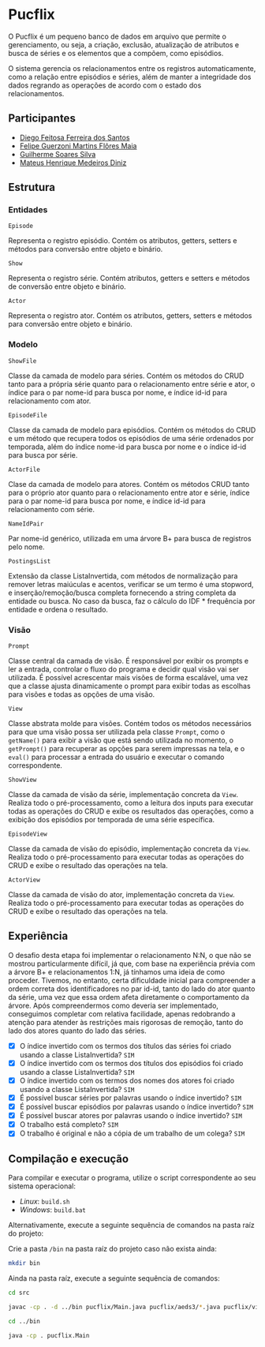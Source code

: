 # Pucflix

O Pucflix é um pequeno banco de dados em arquivo que permite o gerenciamento, ou seja, a criação, exclusão, atualização de atributos e busca de séries e os elementos que a compõem, como episódios.

O sistema gerencia os relacionamentos entre os registros automaticamente, como a relação entre episódios e séries, além de manter a integridade dos dados regrando as operações de acordo com o estado dos relacionamentos.

## Participantes

- [Diego Feitosa Ferreira dos Santos](https://github.com/Sil3ncy)
- [Felipe Guerzoni Martins Flôres Maia](https://github.com/flp2113)
- [Guilherme Soares Silva](https://github.com/guisilvas)
- [Mateus Henrique Medeiros Diniz](https://github.com/mateushmd)

## Estrutura 

### Entidades

`Episode`

Representa o registro episódio. Contém os atributos, getters, setters e métodos para conversão entre objeto e binário.

`Show`

Representa o registro série. Contém atributos, getters e setters e métodos de conversão entre objeto e binário.

`Actor`

Representa o registro ator. Contém os atributos, getters, setters e métodos para conversão entre objeto e binário.

### Modelo

`ShowFile`

Classe da camada de modelo para séries. Contém os métodos do CRUD tanto para a própria série quanto para o relacionamento entre série e ator, o índice para o par nome-id para busca por nome, e índice id-id para relacionamento com ator.

`EpisodeFile`

Classe da camada de modelo para episódios. Contém os métodos do CRUD e um método que recupera todos os episódios de uma série ordenados por temporada, além do índice nome-id para busca por nome e o índice id-id para busca por série.

`ActorFile`

Clase da camada de modelo para atores. Contém os métodos CRUD tanto para o próprio ator quanto para o relacionamento entre ator e série, índice para o par nome-id para busca por nome, e índice id-id para relacionamento com série.

`NameIdPair`

Par nome-id genérico, utilizada em uma árvore B+ para busca de registros pelo nome.

`PostingsList`

Extensão da classe ListaInvertida, com métodos de normalização para remover letras maiúculas e acentos, verificar se um termo é uma stopword, e inserção/remoção/busca completa fornecendo a string completa da entidade ou busca. No caso da busca, faz o cálculo do IDF * frequência por entidade e ordena o resultado.

### Visão

`Prompt`

Classe central da camada de visão. É responsável por exibir os prompts e ler a entrada, controlar o fluxo do programa e decidir qual visão vai ser utilizada. É possível acrescentar mais visões de forma escalável, uma vez que a classe ajusta dinamicamente o prompt para exibir todas as escolhas para visões e todas as opções de uma visão.

`View`

Classe abstrata molde para visões. Contém todos os métodos necessários para que uma visão possa ser utilizada pela classe `Prompt`, como o `getName()` para exibir a visão que está sendo utilizada no momento, o `getPrompt()` para recuperar as opções para serem impressas na tela, e o `eval()` para processar a entrada do usuário e executar o comando correspondente.

`ShowView`

Classe da camada de visão da série, implementação concreta da `View`. Realiza todo o pré-processamento, como a leitura dos inputs para executar todas as operações do CRUD e exibe os resultados das operações, como a exibição dos episódios por temporada de uma série específica.

`EpisodeView`

Classe da camada de visão do episódio, implementação concreta da `View`. Realiza todo o pré-processamento para executar todas as operações do CRUD e exibe o resultado das operações na tela.

`ActorView`

Classe da camada de visão do ator, implementação concreta da `View`. Realiza todo o pré-processamento para executar todas as operações do CRUD e exibe o resultado das operações na tela.

## Experiência

O desafio desta etapa foi implementar o relacionamento N:N, o que não se mostrou particularmente difícil, já que, com base na experiência prévia com a árvore B+ e relacionamentos 1:N, já tínhamos uma ideia de como proceder. Tivemos, no entanto, certa dificuldade inicial para compreender a ordem correta dos identificadores no par id-id, tanto do lado do ator quanto da série, uma vez que essa ordem afeta diretamente o comportamento da árvore. Após compreendermos como deveria ser implementado, conseguimos completar com relativa facilidade, apenas redobrando a atenção para atender às restrições mais rigorosas de remoção, tanto do lado dos atores quanto do lado das séries.

- [x] O índice invertido com os termos dos títulos das séries foi criado usando a classe ListaInvertida? `SIM`
- [x] O índice invertido com os termos dos títulos dos episódios foi criado usando a classe ListaInvertida? `SIM`
- [x] O índice invertido com os termos dos nomes dos atores foi criado usando a classe ListaInvertida? `SIM`
- [x] É possível buscar séries por palavras usando o índice invertido? `SIM`
- [x] É possível buscar episódios por palavras usando o índice invertido? `SIM`
- [x] É possível buscar atores por palavras usando o índice invertido? `SIM`
- [x] O trabalho está completo? `SIM`
- [x] O trabalho é original e não a cópia de um trabalho de um colega? `SIM`
    
## Compilação e execução
Para compilar e executar o programa, utilize o script correspondente ao seu sistema operacional:
- *Linux*: `build.sh`
- *Windows*: `build.bat`

Alternativamente, execute a seguinte sequência de comandos na pasta raíz do projeto:

Crie a pasta `/bin` na pasta raíz do projeto caso não exista ainda:

```sh
mkdir bin
```
Ainda na pasta raíz, execute a seguinte sequência de comandos:

```sh
cd src

javac -cp . -d ../bin pucflix/Main.java pucflix/aeds3/*.java pucflix/view/*.java pucflix/model/*.java pucflix/entity/*.java

cd ../bin

java -cp . pucflix.Main
```
